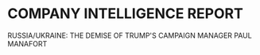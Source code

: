 # COMPANY INTELLIGENCE REPORT

RUSSIA/UKRAINE: THE DEMISE OF TRUMP'S CAMPAIGN MANAGER PAUL MANAFORT





